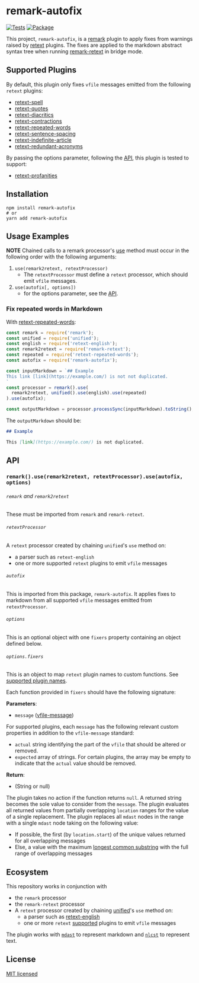 # remark-autofix

[![Tests](https://github.com/tvquizphd/remark-autofix/workflows/Node.js%20CI/badge.svg)](https://github.com/tvquizphd/remark-autofix/actions?query=workflow%3A%22Node.js+CI%22)
[![Package](https://github.com/tvquizphd/remark-autofix/workflows/Node.js%20Package/badge.svg)](https://github.com/tvquizphd/remark-autofix/actions?query=workflow%3A%22Node.js+Package%22)

This project, `remark-autofix`, is a [remark](https://github.com/remarkjs/remark) plugin
to apply fixes from warnings raised by [retext](https://github.com/retextjs/retext) plugins.
The fixes are applied to the markdown abstract syntax tree when running
[remark-retext](https://github.com/remarkjs/remark-retext) in bridge mode.

## Supported Plugins

By default, this plugin only fixes `vfile` messages emitted from the following `retext` plugins:

- [retext-spell](https://github.com/retextjs/retext-spell)
- [retext-quotes](https://github.com/retextjs/retext-quotes)
- [retext-diacritics](https://github.com/retextjs/retext-diacritics)
- [retext-contractions](https://github.com/retextjs/retext-contractions)
- [retext-repeated-words](https://github.com/retextjs/retext-repeated-words)
- [retext-sentence-spacing](https://github.com/retextjs/retext-sentence-spacing)
- [retext-indefinite-article](https://github.com/retextjs/retext-indefinite-article)
- [retext-redundant-acronyms](https://github.com/retextjs/retext-redundant-acronyms)

By passing the options parameter, following the [API](https://github.com/tvquizphd/remark-autofix#API), this plugin is tested to support:

- [retext-profanities](https://github.com/retextjs/retext-profanities)

## Installation

```shell
npm install remark-autofix
# or
yarn add remark-autofix
```

## Usage Examples

**NOTE** Chained calls to a remark processor's [use](https://github.com/unifiedjs/unified#processoruseplugin-options)
method must occur in the following order with the following arguments:

1. `use(remark2retext, retextProcessor)`
    - The `retextProcessor` must define a `retext` processor, which should emit `vfile` messages.
2. `use(autofix[, options])`
    - for the options parameter, see the [API](https://github.com/tvquizphd/remark-autofix#API).

### Fix repeated words in Markdown

With [retext-repeated-words](https://github.com/retextjs/retext-repeated-words):

```js
const remark = require('remark');
const unified = require('unified');
const english = require('retext-english');
const remark2retext = require('remark-retext');
const repeated = require('retext-repeated-words');
const autofix = require('remark-autofix');

const inputMarkdown = `## Example
This link [link](https://example.com/) is not not duplicated.
`
const processor = remark().use(
  remark2retext, unified().use(english).use(repeated)
).use(autofix);

const outputMarkdown = processor.processSync(inputMarkdown).toString();
```

The `outputMarkdown` should be:

```md
## Example

This [link](https://example.com/) is not duplicated.

```

## API

### `remark().use(remark2retext, retextProcessor).use(autofix, options)`

###### `remark` and `remark2retext`

These must be imported from `remark` and `remark-retext`.

###### `retextProcessor`

A `retext` processor created by chaining `unified`'s `use` method on:
  - a parser such as `retext-english`
  - one or more supported `retext` plugins to emit `vfile` messages

###### `autofix`

This is imported from this package, `remark-autofix`.
It applies fixes to markdown from all supported `vfile` messages emitted from `retextProcessor`.

###### `options`

This is an optional object with one `fixers` property containing an object defined below.

###### `options.fixers`

This is an object to map `retext` plugin names to custom functions.
See [supported plugin names](https://github.com/tvquizphd/remark-autofix#Supported%20Plugins).

Each function provided in `fixers` should have the following signature:

**Parameters**:
  - `message` ([vfile-message](https://github.com/vfile/vfile-message))

For supported plugins, each `message` has the following relevant custom properties in addition to the `vfile-message` standard:
  - `actual` string identifying the part of the `vfile` that should be altered or removed.
  - `expected` array of strings. For certain plugins, the array may be empty to indicate that the `actual` value should be removed.

**Return**:
  - (String or null)

The plugin takes no action if the function returns `null`. A returned string becomes the sole value to consider from the `message`.
The plugin evaluates all returned values from partially overlapping `location` ranges for the value of a single replacement.
The plugin replaces all `mdast` nodes in the range with a single `mdast` node taking on the following value:
  - If possible, the first (by `location.start`) of the unique values returned for all overlapping messages
  - Else, a value with the maximum [longest common substring](https://en.wikipedia.org/wiki/Longest_common_substring_problem) with the full range of overlapping messages

## Ecosystem

This repository works in conjunction with

- the `remark` processor
- the `remark-retext` processor
- A `retext` processor created by chaining [unified](https://github.com/unifiedjs/unified)'s `use` method on:
    - a parser such as [retext-english](https://github.com/retextjs/retext/tree/main/packages/retext-english)
    - one or more `retext` [supported](https://github.com/tvquizphd/remark-autofix/blob/main/README.md#supported-plugins) plugins to emit `vfile` messages

The plugin works with [`mdast`](https://github.com/syntax-tree/mdast) to represent markdown and [`nlcst`](https://github.com/syntax-tree/nlcst) to represent text.

## License

[MIT licensed](./LICENSE)
